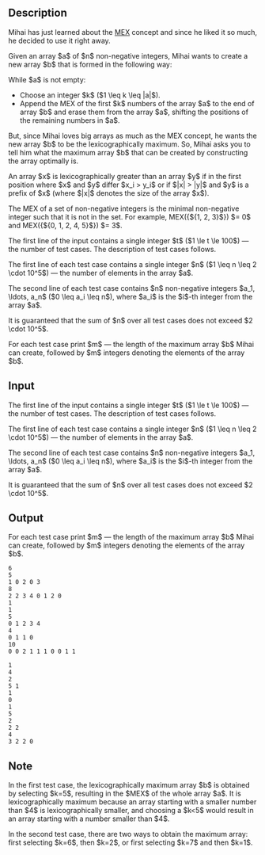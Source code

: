 ## Description

<div><p>Mihai has just learned about the <a href="https://en.wikipedia.org/wiki/Mex_(mathematics)">MEX</a> concept and since he liked it so much, he decided to use it right away.</p><p>Given an array $a$ of $n$ non-negative integers, Mihai wants to create <span class="tex-font-style-bf">a new array $b$</span> that is formed in the following way:</p><p>While $a$ is not empty: </p><ul> <li> Choose an integer $k$ ($1 \leq k \leq |a|$). </li><li> Append the MEX of the first $k$ numbers of the array $a$ to the end of array $b$ and erase them from the array $a$, shifting the positions of the remaining numbers in $a$. </li></ul><p>But, since Mihai loves big arrays as much as the MEX concept, he wants the new array $b$ to be the <span class="tex-font-style-bf">lexicographically maximum</span>. So, Mihai asks you to tell him what the maximum array $b$ that can be created by constructing the array optimally is.</p><p>An array $x$ is lexicographically greater than an array $y$ if in the first position where $x$ and $y$ differ $x_i &gt; y_i$ or if $|x| &gt; |y|$ and $y$ is a prefix of $x$ (where $|x|$ denotes the size of the array $x$).</p><p>The <span class="tex-font-style-bf">MEX</span> of a set of non-negative integers is the minimal non-negative integer such that it is not in the set. For example, <span class="tex-font-style-bf">MEX</span>({${1, 2, 3}$}) $= 0$ and <span class="tex-font-style-bf">MEX</span>({${0, 1, 2, 4, 5}$}) $= 3$.</p></div><div class="input-specification"><p>The first line of the input contains a single integer $t$ ($1 \le t \le 100$) — the number of test cases. The description of test cases follows.</p><p>The first line of each test case contains a single integer $n$ ($1 \leq n \leq 2 \cdot 10^5$) — the number of elements in the array $a$.</p><p>The second line of each test case contains $n$ <span class="tex-font-style-bf">non-negative</span> integers $a_1, \ldots, a_n$ ($0 \leq a_i \leq n$), where $a_i$ is the $i$-th integer from the array $a$.</p><p>It is guaranteed that the sum of $n$ over all test cases does not exceed $2 \cdot 10^5$.</p></div><div class="output-specification"><p>For each test case print $m$ — the length of the maximum array $b$ Mihai can create, followed by $m$ integers denoting the elements of the array $b$.</p></div>

## Input

<p>The first line of the input contains a single integer $t$ ($1 \le t \le 100$) — the number of test cases. The description of test cases follows.</p><p>The first line of each test case contains a single integer $n$ ($1 \leq n \leq 2 \cdot 10^5$) — the number of elements in the array $a$.</p><p>The second line of each test case contains $n$ <span class="tex-font-style-bf">non-negative</span> integers $a_1, \ldots, a_n$ ($0 \leq a_i \leq n$), where $a_i$ is the $i$-th integer from the array $a$.</p><p>It is guaranteed that the sum of $n$ over all test cases does not exceed $2 \cdot 10^5$.</p>

## Output

<p>For each test case print $m$ — the length of the maximum array $b$ Mihai can create, followed by $m$ integers denoting the elements of the array $b$.</p>





```input1|2,3,6,7,10,11
6
5
1 0 2 0 3
8
2 2 3 4 0 1 2 0
1
1
5
0 1 2 3 4
4
0 1 1 0
10
0 0 2 1 1 1 0 0 1 1
```




```output1
1
4 
2
5 1 
1
0 
1
5 
2
2 2 
4
3 2 2 0
```



## Note

<p>In the first test case, the lexicographically maximum array $b$ is obtained by selecting $k=5$, resulting in the $MEX$ of the whole array $a$. It is lexicographically maximum because an array starting with a smaller number than $4$ is lexicographically smaller, and choosing a $k&lt;5$ would result in an array starting with a number smaller than $4$.</p><p>In the second test case, there are two ways to obtain the maximum array: first selecting $k=6$, then $k=2$, or first selecting $k=7$ and then $k=1$.</p>
